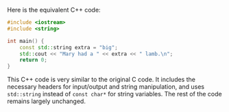 Here is the equivalent C++ code:

```cpp
#include <iostream>
#include <string>

int main() {
    const std::string extra = "big";
    std::cout << "Mary had a " << extra << " lamb.\n";
    return 0;
}
```
This C++ code is very similar to the original C code. It includes the necessary headers for input/output and string manipulation, and uses `std::string` instead of `const char*` for string variables. The rest of the code remains largely unchanged.
